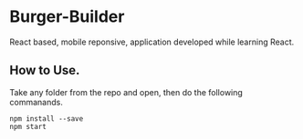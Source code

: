 # Burger-Builder
React based, mobile reponsive, application developed while learning React.

## How to Use.
Take any folder from the repo and open, then do the following commanands.
```
npm install --save
npm start
```
